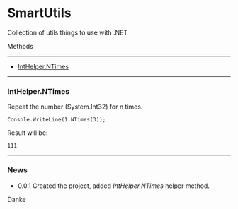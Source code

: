 # SmartUtils  
Collection of utils things to use with .NET  
  
  
Methods
  
-------  
  
- [IntHelper.NTimes](#IntHelper.NTimes)  
  
---  
### IntHelper.NTimes  

Repeat the number (System.Int32) for n times.   
  
```
Console.WriteLine(1.NTimes(3));
```  
Result will be:
```
111
```
---

### News  
    
- 0.0.1 Created the project, added *IntHelper.NTimes* helper method.  
  
Danke  
  